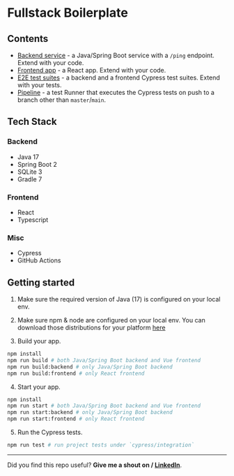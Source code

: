 # Fullstack Boilerplate

 

## Contents

- [Backend service](app-backend) - a Java/Spring Boot service with a `/ping` endpoint. Extend with your code.
- [Frontend app](app-frontend) - a React app. Extend with your code.
- [E2E test suites](cypress/integration) - a backend and a frontend Cypress test suites. Extend with your tests.
- [Pipeline](.github/workflows/tests.yml) - a test Runner that executes the Cypress tests on push to a branch other than `master`/`main`.

## Tech Stack

### Backend

- Java 17
- Spring Boot 2
- SQLite 3
- Gradle 7
  
### Frontend

- React
- Typescript 

### Misc

- Cypress
- GitHub Actions

## Getting started

1. Make sure the required version of Java (17) is configured on your local env.

2. Make sure npm & node are configured on your local env. You can download those distributions for your platform [here](https://nodejs.org/en/download/)

3. Build your app.

```bash
npm install
npm run build # both Java/Spring Boot backend and Vue frontend
npm run build:backend # only Java/Spring Boot backend
npm run build:frontend # only React frontend
```

4. Start your app.

```bash
npm install
npm run start # both Java/Spring Boot backend and Vue frontend
npm run start:backend # only Java/Spring Boot backend
npm run start:frontend # only React frontend
```

5. Run the Cypress tests.

```bash
npm run test # run project tests under `cypress/integration`
```

---


Did you find this repo useful? **Give me a shout on  / [LinkedIn](https://www.linkedin.com/in/garfield-heron-404577/)**.
